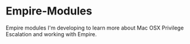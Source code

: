 # Empire-Modules
Empire modules I'm developing to learn more about Mac OSX Privilege Escalation and working with Empire.
